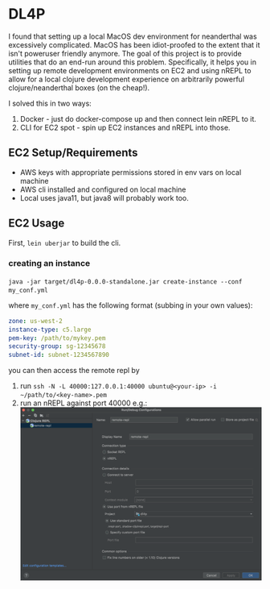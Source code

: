 DL4P
====
I found that setting up a local MacOS dev environment for neanderthal was excessively complicated. MacOS has been 
idiot-proofed to the extent that it isn't poweruser friendly anymore. The goal of this project is to provide utilities 
that do an end-run around this problem. Specifically, it helps you in setting up remote development environments on EC2 
and using nREPL to allow for a local clojure development experience on arbitrarily powerful clojure/neanderthal boxes
(on the cheap!).

I solved this in two ways:
1. Docker - just do docker-compose up and then connect lein nREPL to it.
2. CLI for EC2 spot - spin up EC2 instances and nREPL into those.

EC2 Setup/Requirements
----------------------
* AWS keys with appropriate permissions stored in env vars on local machine
* AWS cli installed and configured on local machine
* Local uses java11, but java8 will probably work too.

EC2 Usage
---------
First, `lein uberjar` to build the cli.

### creating an instance
`java -jar target/dl4p-0.0.0-standalone.jar create-instance --conf my_conf.yml`

where `my_conf.yml` has the following format (subbing in your own values):

```yaml
zone: us-west-2
instance-type: c5.large
pem-key: /path/to/mykey.pem
security-group: sg-12345678
subnet-id: subnet-1234567890
```

you can then access the remote repl by 
1. run `ssh -N -L 40000:127.0.0.1:40000 ubuntu@<your-ip> -i ~/path/to/<key-name>.pem`
2. run an nREPL against port 40000 e.g.:
![nrepl-config](./remote-repl-conf.png)
